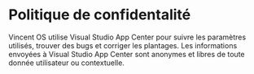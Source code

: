 # Politique de confidentalité

Vincent OS utilise Visual Studio App Center pour suivre les paramètres utilisés, trouver des bugs et corriger les plantages. Les informations envoyées à Visual Studio App Center sont anonymes et libres de toute donnée utilisateur ou contextuelle.